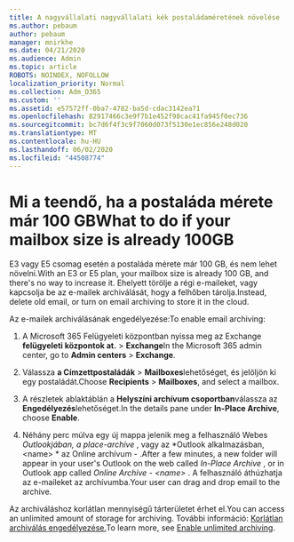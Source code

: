 ```yaml
---
title: A nagyvállalati nagyvállalati kék postaládaméretének növelése
ms.author: pebaum
author: pebaum
manager: mnirkhe
ms.date: 04/21/2020
ms.audience: Admin
ms.topic: article
ROBOTS: NOINDEX, NOFOLLOW
localization_priority: Normal
ms.collection: Adm_O365
ms.custom: ''
ms.assetid: e57572ff-0ba7-4782-ba5d-cdac3142ea71
ms.openlocfilehash: 82917466c3e9f7b1e452f98cac41fa945f0ec736
ms.sourcegitcommit: bc7d6f4f3c9f7060d073f5130e1ec856e248d020
ms.translationtype: MT
ms.contentlocale: hu-HU
ms.lasthandoff: 06/02/2020
ms.locfileid: "44508774"
---
```

# <a name="what-to-do-if-your-mailbox-size-is-already-100gb"></a><span data-ttu-id="0004e-102">Mi a teendő, ha a postaláda mérete már 100 GB</span><span class="sxs-lookup"><span data-stu-id="0004e-102">What to do if your mailbox size is already 100GB</span></span>

<span data-ttu-id="0004e-103">E3 vagy E5 csomag esetén a postaláda mérete már 100 GB, és nem lehet növelni.</span><span class="sxs-lookup"><span data-stu-id="0004e-103">With an E3 or E5 plan, your mailbox size is already 100 GB, and there's no way to increase it.</span></span> <span data-ttu-id="0004e-104">Ehelyett törölje a régi e-maileket, vagy kapcsolja be az e-mailek archiválását, hogy a felhőben tárolja.</span><span class="sxs-lookup"><span data-stu-id="0004e-104">Instead, delete old email, or turn on email archiving to store it in the cloud.</span></span> 
  
<span data-ttu-id="0004e-105">Az e-mailek archiválásának engedélyezése:</span><span class="sxs-lookup"><span data-stu-id="0004e-105">To enable email archiving:</span></span>
  
1. <span data-ttu-id="0004e-106">A Microsoft 365 Felügyeleti központban nyissa meg az Exchange **felügyeleti központok at.** \> **Exchange**</span><span class="sxs-lookup"><span data-stu-id="0004e-106">In the Microsoft 365 admin center, go to **Admin centers** \> **Exchange**.</span></span> 
    
2. <span data-ttu-id="0004e-107">Válassza **a Címzettpostaládák** \> **Mailboxes**lehetőséget, és jelöljön ki egy postaládát.</span><span class="sxs-lookup"><span data-stu-id="0004e-107">Choose **Recipients** \> **Mailboxes**, and select a mailbox.</span></span> 
    
3. <span data-ttu-id="0004e-108">A részletek ablaktáblán a **Helyszíni archívum csoportban**válassza az **Engedélyezés**lehetőséget.</span><span class="sxs-lookup"><span data-stu-id="0004e-108">In the details pane under **In-Place Archive**, choose **Enable**.</span></span> 
    
4. <span data-ttu-id="0004e-109">Néhány perc múlva egy új mappa jelenik meg a felhasználó Webes *Outlookjában, a place-archive* , vagy az \*Outlook alkalmazásban, \<name\> \* az Online archívum - .</span><span class="sxs-lookup"><span data-stu-id="0004e-109">After a few minutes, a new folder will appear in your user's Outlook on the web called  *In-Place Archive*  , or in Outlook app called  *Online Archive - \<name\>*  .</span></span> <span data-ttu-id="0004e-110">A felhasználó áthúzhatja az e-maileket az archívumba.</span><span class="sxs-lookup"><span data-stu-id="0004e-110">Your user can drag and drop email to the archive.</span></span> 
    
<span data-ttu-id="0004e-111">Az archiváláshoz korlátlan mennyiségű tárterületet érhet el.</span><span class="sxs-lookup"><span data-stu-id="0004e-111">You can access an unlimited amount of storage for archiving.</span></span> <span data-ttu-id="0004e-112">További információ: [Korlátlan archiválás engedélyezése.](https://docs.microsoft.com/microsoft-365/compliance/enable-unlimited-archiving)</span><span class="sxs-lookup"><span data-stu-id="0004e-112">To learn more, see [Enable unlimited archiving](https://docs.microsoft.com/microsoft-365/compliance/enable-unlimited-archiving).</span></span>
  

